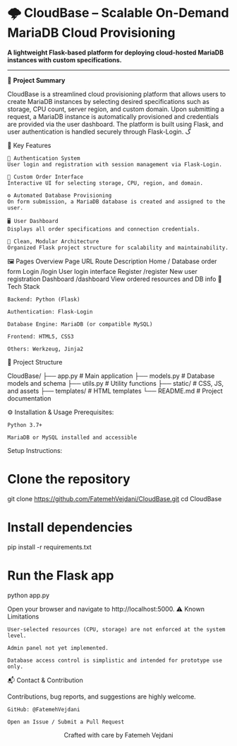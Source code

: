 # 🌩️ CloudBase – Scalable On-Demand MariaDB Cloud Provisioning

**A lightweight Flask-based platform for deploying cloud-hosted MariaDB instances with custom specifications.**

---

📌 **Project Summary**

CloudBase is a streamlined cloud provisioning platform that allows users to create MariaDB instances by selecting desired specifications such as storage, CPU count, server region, and custom domain. Upon submitting a request, a MariaDB instance is automatically provisioned and credentials are provided via the user dashboard. The platform is built using Flask, and user authentication is handled securely through Flask-Login.
گ

🚀 Key Features

    🔐 Authentication System
    User login and registration with session management via Flask-Login.

    📄 Custom Order Interface
    Interactive UI for selecting storage, CPU, region, and domain.

    ⚙️ Automated Database Provisioning
    On form submission, a MariaDB database is created and assigned to the user.

    🖥️ User Dashboard
    Displays all order specifications and connection credentials.

    🧱 Clean, Modular Architecture
    Organized Flask project structure for scalability and maintainability.

🖼️ Pages Overview
Page	URL Route	Description
Home	/	Database order form
Login	/login	User login interface
Register	/register	New user registration
Dashboard	/dashboard	View ordered resources and DB info
🧭 Tech Stack

    Backend: Python (Flask)

    Authentication: Flask-Login

    Database Engine: MariaDB (or compatible MySQL)

    Frontend: HTML5, CSS3

    Others: Werkzeug, Jinja2

📁 Project Structure

CloudBase/
├── app.py           # Main application
├── models.py        # Database models and schema
├── utils.py         # Utility functions
├── static/          # CSS, JS, and assets
├── templates/       # HTML templates
└── README.md        # Project documentation

⚙️ Installation & Usage
Prerequisites:

    Python 3.7+

    MariaDB or MySQL installed and accessible

Setup Instructions:

# Clone the repository
git clone https://github.com/FatemehVejdani/CloudBase.git
cd CloudBase

# Install dependencies
pip install -r requirements.txt

# Run the Flask app
python app.py

Open your browser and navigate to http://localhost:5000.
⚠️ Known Limitations

    User-selected resources (CPU, storage) are not enforced at the system level.

    Admin panel not yet implemented.

    Database access control is simplistic and intended for prototype use only.

📬 Contact & Contribution

Contributions, bug reports, and suggestions are highly welcome.

    GitHub: @FatemehVejdani

    Open an Issue / Submit a Pull Request

<div align="center">

Crafted with care by Fatemeh Vejdani
</div>
